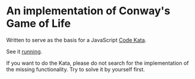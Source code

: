 # An implementation of Conway's Game of Life

Written to serve as the basis for a JavaScript
[Code Kata](http://en.wikipedia.org/wiki/Kata_\(programming\)).

See it [running](http://tkareine.github.com/game_of_life/example/index.html).

If you want to do the Kata, please do not search for the implementation of the
missing functionality. Try to solve it by yourself first.
